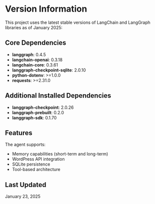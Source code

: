 # Version Information

This project uses the latest stable versions of LangChain and LangGraph libraries as of January 2025:

## Core Dependencies

- **langgraph**: 0.4.5
- **langchain-openai**: 0.3.18
- **langchain-core**: 0.3.61
- **langgraph-checkpoint-sqlite**: 2.0.10
- **python-dotenv**: >=1.0.0
- **requests**: >=2.31.0

## Additional Installed Dependencies

- **langgraph-checkpoint**: 2.0.26
- **langgraph-prebuilt**: 0.2.0
- **langgraph-sdk**: 0.1.70

## Features

The agent supports:
- Memory capabilities (short-term and long-term)
- WordPress API integration
- SQLite persistence
- Tool-based architecture

## Last Updated

January 23, 2025